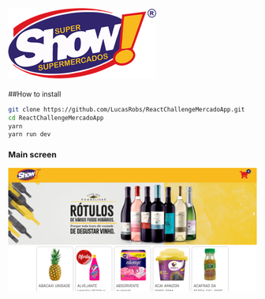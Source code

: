 ## <img src="./../public/images/logo.png" >


##How to install
```bash
git clone https://github.com/LucasRobs/ReactChallengeMercadoApp.git
cd ReactChallengeMercadoApp
yarn
yarn run dev
```

### Main screen
<img src="./../public/images/tela1.png">
